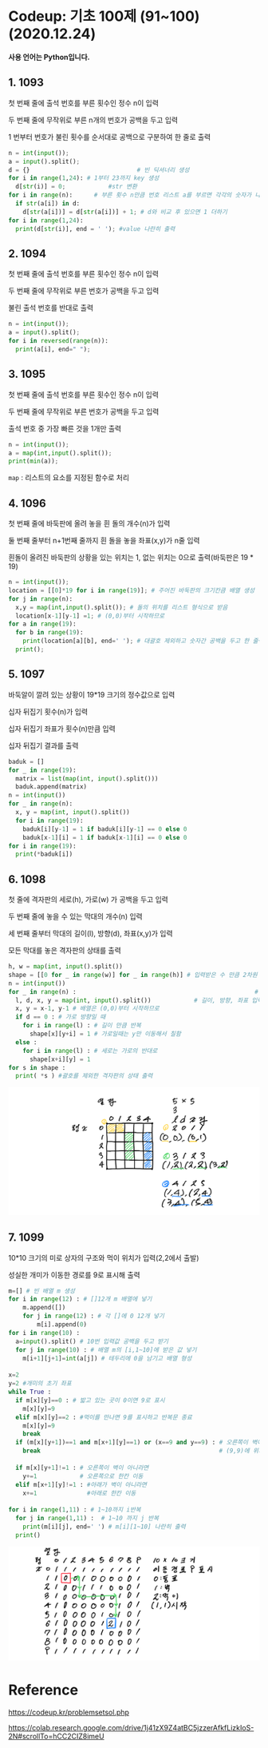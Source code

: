 # Codeup: 기초 100제 (91~100) (2020.12.24) 

**사용 언어는 Python입니다.**



## 1. 1093

첫 번째 줄에 출석 번호를 부른 횟수인 정수 n이 입력

두 번째 줄에 무작위로 부른 n개의 번호가 공백을 두고 입력

1 번부터 번호가 불린 횟수를 순서대로 공백으로 구분하여 한 줄로 출력

```python
n = int(input());
a = input().split();
d = {} 								# 빈 딕셔너리 생성
for i in range(1,24): # 1부터 23까지 key 생성
  d[str(i)] = 0; 			#str 변환
for i in range(n):		# 부른 횟수 n만큼 번호 리스트 a를 부르면 각각의 숫자가 나온다
  if str(a[i]) in d:
    d[str(a[i])] = d[str(a[i])] + 1; # d와 비교 후 있으면 1 더하기
for i in range(1,24):
  print(d[str(i)], end = ' '); #value 나란히 출력
```



## 2. 1094

첫 번째 줄에 출석 번호를 부른 횟수인 정수 n이 입력

두 번째 줄에 무작위로 부른 번호가 공백을 두고 입력

불린 출석 번호를 반대로 출력

```python
n = int(input());
a = input().split();
for i in reversed(range(n)):
  print(a[i], end=" ");
```



## 3. 1095

첫 번째 줄에 출석 번호를 부른 횟수인 정수 n이 입력

두 번째 줄에 무작위로 부른 번호가 공백을 두고 입력

출석 번호 중 가장 빠른 것을 1개만 출력

```python
n = int(input());
a = map(int,input().split());
print(min(a));
```

`map` : 리스트의 요소를 지정된 함수로 처리



## 4. 1096

첫 번째 줄에 바둑판에 올려 놓을 흰 돌의 개수(n)가 입력

둘 번째 줄부터 n+1번째 줄까지 흰 돌을 놓을 좌표(x,y)가 n줄 입력

흰돌이 올려진 바둑판의 상황을 있는 위치는 1, 없는 위치는 0으로 출력(바둑판은 19 * 19)

```python
n = int(input());
location = [[0]*19 for i in range(19)]; # 주어진 바둑판의 크기칸큼 배열 생성
for j in range(n):
  x,y = map(int,input().split()); # 돌의 위치를 리스트 형식으로 받음
  location[x-1][y-1] =1; # (0,0)부터 시작하므로
for a in range(19):
  for b in range(19):
    print(location[a][b], end=' '); # 대괄호 제외하고 숫자간 공백을 두고 한 줄씩 출력
  print();  
```



## 5. 1097

바둑알이 깔려 있는 상황이 19*19 크기의 정수값으로 입력

십자 뒤집기 횟수(n)가 입력

십자 뒤집기 좌표가 횟수(n)만큼 입력

십자 뒤집기 결과를 출력

```python
baduk = []
for _ in range(19):
  matrix = list(map(int, input().split()))
  baduk.append(matrix)
n = int(input())
for _ in range(n): 
  x, y = map(int, input().split()) 
  for i in range(19): 
    baduk[i][y-1] = 1 if baduk[i][y-1] == 0 else 0 
    baduk[x-1][i] = 1 if baduk[x-1][i] == 0 else 0 
for i in range(19):
  print(*baduk[i])
```



## 6.  1098

첫 줄에 격자판의 세로(h), 가로(w) 가 공백을 두고 입력

두 번째 줄에 놓을 수 있는 막대의 개수(n) 입력

세 번째 줄부터 막대의 길이(l), 방향(d), 좌표(x,y)가 입력

모든 막대를 놓은 격자판의 상태를 출력

```python
h, w = map(int, input().split())
shape = [[0 for _ in range(w)] for _ in range(h)] # 입력받은 수 만큼 2차원 배열 생성
n = int(input())
for _ in range(n) :													 # 막대의 개수만큼 반복
  l, d, x, y = map(int, input().split()) 			# 길이, 방향, 좌표 입력
  x, y = x-1, y-1 # 배열은 (0,0)부터 시작하므로
  if d == 0 : # 가로 방향일 때
    for i in range(l) : # 길이 만큼 반복
      shape[x][y+i] = 1 # 가로일때는 y만 이동해서 칠함
  else :
    for i in range(l) : # 세로는 가로의 반대로
      shape[x+i][y] = 1
for s in shape :
  print( *s ) #괄호를 제외한 격자판의 상태 출력
```

![Codeup10-1](images/Codeup10-1.png)

## 7.  1099

10*10 크기의 미로 상자의 구조와 먹이 위치가 입력(2,2에서 출발)

성실한 개미가 이동한 경로를 9로 표시해 출력

```python
m=[] # 빈 배열 m 생성
for i in range(12) : # []12개 m 배열에 넣기
    m.append([])
    for j in range(12) : # 각 []에 0 12개 넣기
        m[i].append(0)
for i in range(10) : 
  a=input().split() # 10번 입력값 공백을 두고 받기
  for j in range(10) : # 배열 m의 [i,1~10]에 받은 값 넣기
    m[i+1][j+1]=int(a[j]) # 테두리에 0을 남기고 배열 형성

x=2
y=2 #개미의 초기 좌표
while True : 
  if m[x][y]==0 : # 밟고 있는 곳이 0이면 9로 표시
    m[x][y]=9
  elif m[x][y]==2 : #먹이를 만나면 9를 표시하고 반복문 종료
    m[x][y]=9
    break  
  if (m[x][y+1])==1 and m[x+1][y]==1) or (x==9 and y==9) : # 오른쪽이 벽이고 아래가 벽이거나
    break                                                  # (9,9)에 위치하면 종료

  if m[x][y+1]!=1 : # 오른쪽이 벽이 아니라면
    y+=1            # 오른쪽으로 한칸 이동
  elif m[x+1][y]!=1 : #아래가 벽이 아니라면
    x+=1              #아래로 한칸 이동

for i in range(1,11) : # 1~10까지 i반복
  for j in range(1,11) :  # 1~10 까지 j 반복
    print(m[i][j], end=' ') # m[i][1~10] 나란히 출력
  print()
```

![Codeup10-2](images/Codeup10-2.png)

# Reference

https://codeup.kr/problemsetsol.php

https://colab.research.google.com/drive/1j41zX9Z4atBC5jzzerAfkfLizkIoS-2N#scrollTo=hCC2CIZ8imeU
